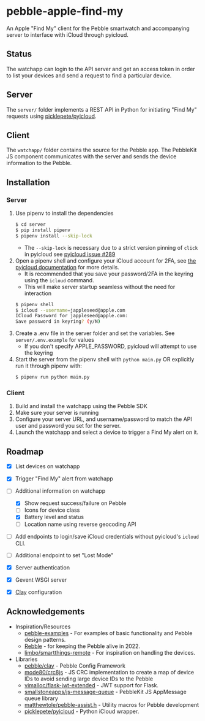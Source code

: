 # pebble-apple-find-my

An Apple "Find My" client for the Pebble smartwatch and accompanying server to interface with iCloud through pyicloud. 

## Status

The watchapp can login to the API server and get an access token in order to list your devices and send a request to find a particular device.

## Server

The `server/` folder implements a REST API in Python for initiating "Find My" requests using [picklepete/pyicloud](https://github.com/picklepete/pyicloud).


## Client

The `watchapp/` folder contains the source for the Pebble app. The PebbleKit JS component communicates with the server and sends the device information to the Pebble.


## Installation

### Server

1. Use pipenv to install the dependencies
    ```sh
    $ cd server
    $ pip install pipenv
    $ pipenv install --skip-lock
    ```
    * The `--skip-lock` is necessary due to a strict version pinning of `click` in pyicloud see [pyicloud issue #289](https://github.com/picklepete/pyicloud/issues/289)
2. Open a pipenv shell and configure your iCloud account for 2FA, see [the pyicloud documentation](https://github.com/picklepete/pyicloud#authentication) for more details.
    * It is recommended that you save your password/2FA in the keyring using the `icloud` command.
    * This will make server startup seamless without the need for interaction
    ```sh
    $ pipenv shell
    $ icloud --username=jappleseed@apple.com
    ICloud Password for jappleseed@apple.com:
    Save password in keyring? (y/N)
    ```
3. Create a .env file in the server folder and set the variables. See `server/.env.example` for values
    * If you don't specify APPLE_PASSWORD, pyicloud will attempt to use the keyring
4. Start the server from the pipenv shell with `python main.py` OR explicitly run it through pipenv with:
    ```sh
    $ pipenv run python main.py
    ```


### Client

1. Build and install the watchapp using the Pebble SDK
2. Make sure your server is running
3. Configure your server URL, and username/password to match the API user and password you set for the server.
4. Launch the watchapp and select a device to trigger a Find My alert on it.


## Roadmap

- [x] List devices on watchapp
- [x] Trigger "Find My" alert from watchapp
- [ ] Additional information on watchapp
  - [x] Show request success/failure on Pebble
  - [ ] Icons for device class
  - [x] Battery level and status
  - [ ] Location name using reverse geocoding API
- [ ] Add endpoints to login/save iCloud credentials without pyicloud's `icloud` CLI.
- [ ] Additional endpoint to set "Lost Mode"
- [x] Server authentication
- [x] Gevent WSGI server
- [x] [Clay](https://github.com/pebble/clay) configuration


## Acknowledgements

* Inspiration/Resources
  * [pebble-examples](https://github.com/pebble-examples) - For examples of basic functionality and Pebble design patterns.
  * [Rebble](https://rebble.io/) - for keeping the Pebble alive in 2022.
  * [limbo/smartthings-remote](https://github.com/limbo/smartthings-remote) - For inspiration on handling the devices.
* Libraries
  * [pebble/clay](https://github.com/pebble/clay) - Pebble Config Framework
  * [mode80/crc8js](https://github.com/mode80/crc8js/) - JS CRC implementation to create a map of device IDs to avoid sending large device IDs to the Pebble
  * [vimalloc/flask-jwt-extended](https://github.com/vimalloc/flask-jwt-extended) - JWT support for Flask.
  * [smallstoneapps/js-message-queue](https://github.com/smallstoneapps/js-message-queue/) - PebbleKit JS AppMessage queue library
  * [matthewtole/pebble-assist.h](https://gist.github.com/matthewtole/7699013) - Utility macros for Pebble development 
  * [picklepete/pyicloud](https://github.com/picklepete/pyicloud) - Python iCloud wrapper.
